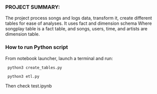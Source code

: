 ### PROJECT SUMMARY:
  The project process songs and logs data, transform it, create different tables for ease of analyses. It uses fact and dimension schema Where songplay table is a fact table, and songs, users, time, and artists are dimension table.

### How to run Python script
  From notebook launcher, launch a terminal and run:

``` python3 create_tables.py```
  
 ``` python3 etl.py```
 
Then check test.ipynb
  
